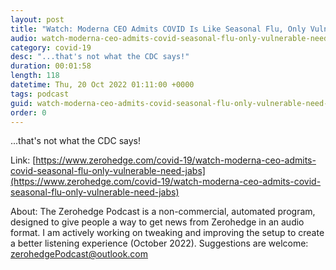 ```yaml
---
layout: post
title: "Watch: Moderna CEO Admits COVID Is Like Seasonal Flu, Only Vulnerable Need Jabs"
audio: watch-moderna-ceo-admits-covid-seasonal-flu-only-vulnerable-need-jabs-1
category: covid-19
desc: "...that's not what the CDC says!"
duration: 00:01:58
length: 118
datetime: Thu, 20 Oct 2022 01:11:00 +0000
tags: podcast
guid: watch-moderna-ceo-admits-covid-seasonal-flu-only-vulnerable-need-jabs-0
order: 0
---
```

...that's not what the CDC says!

Link: [https://www.zerohedge.com/covid-19/watch-moderna-ceo-admits-covid-seasonal-flu-only-vulnerable-need-jabs](https://www.zerohedge.com/covid-19/watch-moderna-ceo-admits-covid-seasonal-flu-only-vulnerable-need-jabs)

About: The Zerohedge Podcast is a non-commercial, automated program, designed to give people a way to get news from Zerohedge in an audio format.  I am actively working on tweaking and improving the setup to create a better listening experience (October 2022).  Suggestions are welcome: [zerohedgePodcast@outlook.com](mailto:zerohedgePodcast@outlook.com)